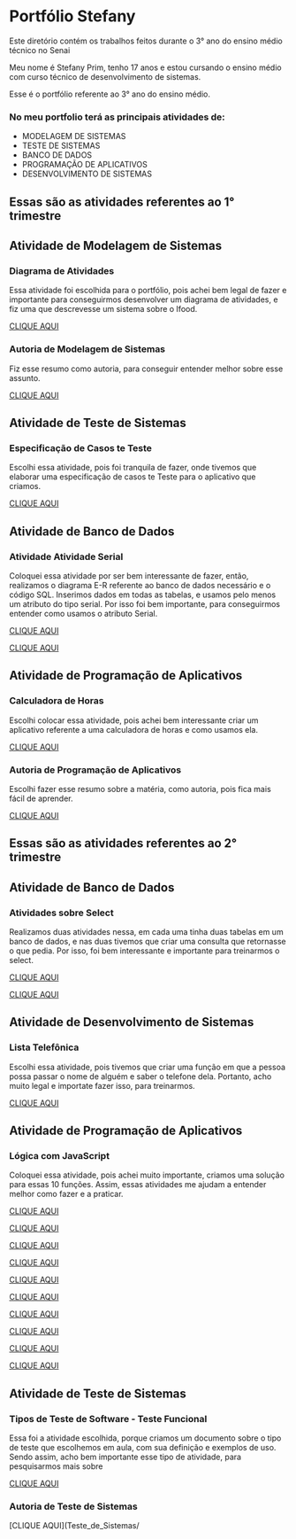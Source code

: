 # Portfólio Stefany
Este diretório contém os trabalhos feitos durante o 3° ano do ensino médio técnico no Senai

Meu nome é Stefany Prim, tenho 17 anos e estou cursando o ensino médio com curso técnico de desenvolvimento de sistemas.

Esse é o portfólio referente ao 3° ano do ensino médio. 

### No meu portfolio terá as principais atividades de:
* MODELAGEM DE SISTEMAS
* TESTE DE SISTEMAS
* BANCO DE DADOS
* PROGRAMAÇÃO DE APLICATIVOS
* DESENVOLVIMENTO DE SISTEMAS

## Essas são as atividades referentes ao 1° trimestre

## Atividade de Modelagem de Sistemas

### Diagrama de Atividades

Essa atividade foi escolhida para o portfólio, pois achei bem legal de fazer e importante para conseguirmos desenvolver um diagrama de atividades, e fiz uma que descrevesse um sistema sobre o Ifood.

[CLIQUE AQUI](Modelagem_de_Sistemas/Diagrama_de_Atividades.pdf)

### Autoria de Modelagem de Sistemas

Fiz esse resumo como autoria, para conseguir entender melhor sobre esse assunto.

[CLIQUE AQUI](/Modelagem_de_Sistemas/Autoria_Modelagem_de_Sistemas.pdf)

## Atividade de Teste de Sistemas

### Especificação de Casos te Teste

Escolhi essa atividade, pois foi tranquila de fazer, onde tivemos que elaborar uma especificação de casos te Teste para o aplicativo que criamos.

[CLIQUE AQUI](/Teste_de_Sistemas/Especificação_de_Casos_te_Teste.pdf)

## Atividade de Banco de Dados

### Atividade Atividade Serial

Coloquei essa atividade por ser bem interessante de fazer, então, realizamos o diagrama E-R referente ao banco de dados necessário e o código SQL. Inserimos dados em todas as tabelas, e usamos pelo menos um atributo do tipo serial. Por isso foi bem importante, para conseguirmos entender como usamos o atributo Serial.

[CLIQUE AQUI](/Banco_de_Dados/Atividade_serial.png)

[CLIQUE AQUI](/Banco_de_Dados/SQLite_(5)_(1).sql)

## Atividade de Programação de Aplicativos

### Calculadora de Horas

Escolhi colocar essa atividade, pois achei bem interessante criar um aplicativo referente a uma calculadora de horas e como usamos ela.

[CLIQUE AQUI](/Programacao_de_Aplicativos/Calculadora_de_Horas.pdf)

### Autoria de Programação de Aplicativos

Escolhi fazer esse resumo sobre a matéria, como autoria, pois fica mais fácil de aprender.

[CLIQUE AQUI](/Programacao_de_Aplicativos/Autoria_Programacao_de_Aplicativos.pdf)

## Essas são as atividades referentes ao 2° trimestre

## Atividade de Banco de Dados

### Atividades sobre Select

Realizamos duas atividades nessa, em cada uma tinha duas tabelas em um banco de dados, e nas duas tivemos que criar uma consulta que retornasse o que pedia. Por isso, foi bem interessante e importante para treinarmos o select.

[CLIQUE AQUI](Banco_de_Dados/PostgreSQL.1.sql)

[CLIQUE AQUI](Banco_de_Dados/PostgreSQL.2.sql)

## Atividade de Desenvolvimento de Sistemas

### Lista Telefônica

Escolhi essa atividade, pois tivemos que criar uma função em que a pessoa possa passar o nome de alguém e saber o telefone dela. Portanto, acho muito legal e importate fazer isso, para treinarmos.

[CLIQUE AQUI](Desenvolvimento_de_Sistemas/Lista_Telefonica.js)

## Atividade de Programação de Aplicativos

### Lógica com JavaScript

Coloquei essa atividade, pois achei muito importante, criamos uma solução para essas 10 funções. Assim, essas atividades me ajudam a entender melhor como fazer e a praticar.

[CLIQUE AQUI](Programacao_de_Aplicativos/Função.1.js)

[CLIQUE AQUI](Programacao_de_Aplicativos/Função.2.js)

[CLIQUE AQUI](Programacao_de_Aplicativos/Função.3.js)

[CLIQUE AQUI](Programacao_de_Aplicativos/Função.4.js)

[CLIQUE AQUI](Programacao_de_Aplicativos/Função.5.js)

[CLIQUE AQUI](Programacao_de_Aplicativos/Função.6.js)

[CLIQUE AQUI](Programacao_de_Aplicativos/Função.7.js)

[CLIQUE AQUI](Programacao_de_Aplicativos/Função.8.js)

[CLIQUE AQUI](Programacao_de_Aplicativos/Função.9.js)

[CLIQUE AQUI](Programacao_de_Aplicativos/Função.10.js)

## Atividade de Teste de Sistemas

### Tipos de Teste de Software - Teste Funcional

Essa foi a atividade escolhida, porque criamos um documento sobre o tipo de teste que escolhemos em aula, com sua definição e exemplos de uso. Sendo assim, acho bem importante esse tipo de atividade, para pesquisarmos mais sobre 

[CLIQUE AQUI](Teste_de_Sistemas/Teste_Funcional.pdf)

### Autoria de Teste de Sistemas

[CLIQUE AQUI](Teste_de_Sistemas/
